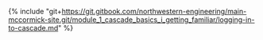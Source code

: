 {% include "git+https://git.gitbook.com/northwestern-engineering/main-mccormick-site.git/module_1_cascade_basics_i_getting_familiar/logging-in-to-cascade.md" %}
